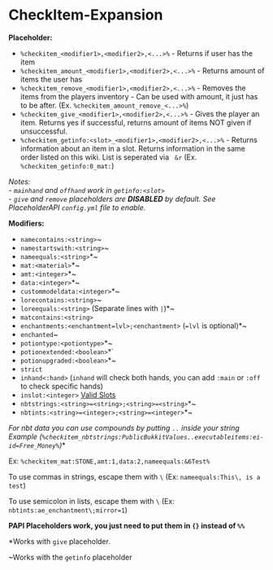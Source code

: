 # CheckItem-Expansion

**Placeholder:**
- `%checkitem_<modifier1>,<modifier2>,<...>%` - Returns if user has the item
- `%checkitem_amount_<modifier1>,<modifier2>,<...>%` - Returns amount of items the user has
- `%checkitem_remove_<modifier1>,<modifier2>,<...>%` - Removes the items from the players inventory - Can be used with amount, it just has to be after. (Ex. `%checkitem_amount_remove_<...>%`)
- `%checkitem_give_<modifier1>,<modifier2>,<...>%` - Gives the player an item. Returns yes if successful, returns amount of items NOT given if unsuccessful.
- `%checkitem_getinfo:<slot>_<modifier1>,<modifier2>,<...>%` - Returns information about an item in a slot. Returns information in the same order listed on this wiki. List is seperated via ` &r` (Ex. `%checkitem_getinfo:0_mat:`)

*Notes:*  
*- `mainhand` and `offhand` work in `getinfo:<slot>`*  
*- `give` and `remove` placeholders are **DISABLED** by default. See PlaceholderAPI `config.yml` file to enable.*

**Modifiers:**
- `namecontains:<string>`~
- `namestartswith:<string>`~
- `nameequals:<string>`*~
- `mat:<material>`*~
- `amt:<integer>`*~
- `data:<integer>`*~
- `custommodeldata:<integer>`*~
- `lorecontains:<string>`~
- `loreequals:<string>` (Separate lines with `|`)*~
- `matcontains:<string>`
- `enchantments:<enchantment=lvl>;<enchantment>` (`=lvl` is optional)*~
- `enchanted`~
- `potiontype:<potiontype>`*~
- `potionextended:<boolean>`*`
- `potionupgraded:<boolean>`*~
- `strict`
- `inhand<:hand>` (`inhand` will check both hands, you can add `:main` or `:off` to check specific hands)
- `inslot:<integer>` [Valid Slots](https://proxy.spigotmc.org/d3e11b631e22f45fc07c3fcd1c7000b2245fed78?url=http%3A%2F%2Fi.imgur.com%2F3YCrfC8.png)
- `nbtstrings:<string>=<string>;<string>=<string>`*~
- `nbtints:<string>=<integer>;<string>=<integer>`*~

*For nbt data you can use compounds by putting `..` inside your string Example (`%checkitem_nbtstrings:PublicBukkitValues..executableitems:ei-id=Free_Money%`)**


Ex: `%checkitem_mat:STONE,amt:1,data:2,nameequals:&6Test%`

To use commas in strings, escape them with `\` (Ex: `nameequals:This\, is a test`)


To use semicolon in lists, escape them with `\` (Ex: `nbtints:ae_enchantment\;mirror=1`)

**PAPI Placeholders work, you just need to put them in `{}` instead of `%%`**

*Works with `give` placeholder.

~Works with the `getinfo` placeholder
